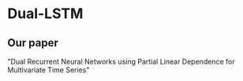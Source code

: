 # Dual-LSTM

## Our paper
"Dual Recurrent Neural Networks using Partial Linear Dependence for Multivariate Time Series"   
